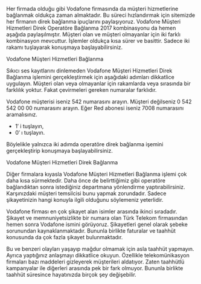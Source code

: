 Her firmada olduğu gibi Vodafone firmasında da müşteri hizmetlerine bağlanmak oldukça zaman almaktadır. Bu süreci hızlandırmak için sitemizde her firmanın direk bağlanma ipuçlarını paylaşıyoruz. Vodafone Müşteri Hizmetleri Direk Operatöre Bağlanma 2017 kombinasyonu da hemen aşağıda paylaşılmıştır. Müşteri olan ve müşteri olmayanlar için iki farklı kombinasyon mevcuttur. İşlemler oldukça kısa sürer ve basittir. Sadece iki rakamı tuşlayarak konuşmaya başlayabilirsiniz.

Vodafone Müşteri Hizmetleri Bağlanma

Sıkıcı ses kayıtlarını dinlemeden Vodafone Müşteri Hizmetleri Direk Bağlanma işlemini gerçekleştirmek için aşağıdaki adımları dikkatlice uygulayın. Müşteri olan veya olmayanlar için rakamlarda veya sırasında bir farklılık yoktur. Fakat çevirmeleri gereken numaralar farklıdır.

Vodafone müşterisi iseniz 542 numarasını arayın. Müşteri değilseniz 0 542 542 00 00 numarasını arayın. Eğer Red abonesi iseniz 7008 numarasını aramalısınız.
<ul>
<li>1′ i tuşlayın,</li>
<li>0′ ı tuşlayın.</li>
</ul>
Böylelikle yalnızca iki adımda operatöre direk bağlanma işemini gerçekleştirip konuşmaya başlayabilirsiniz.

Vodafone Müşteri Hizmetleri Direk Bağlanma

Diğer firmalara kıyasla Vodafone Müşteri Hizmetleri Bağlanma işlemi çok daha kısa sürmektedir. Daha önce de belirttiğimiz gibi operatöre bağlandıktan sonra istediğiniz departmana yönlendirme yaptırabilirsiniz. Karşınızdaki müşteri temsilcisi bunu yapmak zorundadır. Sadece şikayetinizin hangi konuyla ilgili olduğunu söylemeniz yeterlidir.

Vodafone firması en çok şikayet alan isimler arasında ikinci sıradadır. Şikayet ve memnuniyetsizlikte bir numara olan Türk Telekom firmasından hemen sonra Vodafone ismini görüyoruz. Şikayetleri genel olarak şebeke sorunundan kaynaklanmaktadır. Bununla birlikte faturalar ve taahhüt konusunda da çok fazla şikayet bulunmaktadır.

Bu ve benzeri olayları yaşayıp mağdur olmamak için asla taahhüt yapmayın. Ayrıca yaptığınız anlaşmayı dikkatlice okuyun. Özellikle telekomünikasyon firmaları bazı maddeleri gizleyerek müşterileri aldatıyor. Zaten taahhütlü kampanyalar ile diğerleri arasında pek bir fark olmuyor. Bununla birlikte taahhüt süresince hayatınızda birçok şey değişebilir.
